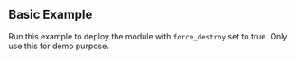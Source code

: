 ## Basic Example

Run this example to deploy the module with `force_destroy` set to true. Only use this for demo purpose.
